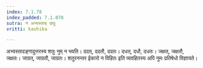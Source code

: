 ```yaml
---
index: 7.1.78
index_padded: 7.1.078
sutra: न अभ्यस्ताच् छतुः
vritti: kashika

---
```

अभ्यस्तादङ्गादुत्तरस्य शतुः नुम् न भवति। ददत्, ददतौ, ददतः। दधत्, दधौ, दधतः। जक्षत्, जक्षतौ, जक्षतः। जाग्रत्, जाग्रतौ, जाग्रतः। शतुरनन्तर ईकारो न विहितः इति व्यवहितस्य अपि नुमः प्रतिषेधो विज्ञायते।